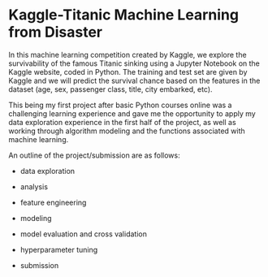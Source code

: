 # Kaggle-Titanic Machine Learning from Disaster

In this machine learning competition created by Kaggle, we explore the survivability of the famous Titanic sinking using a Jupyter Notebook on the Kaggle website, coded in Python. The training and test set are given by Kaggle and we will predict the survival chance based on the features in the dataset (age, sex, passenger class, title, city embarked, etc).

This being my first project after basic Python courses online was a challenging learning experience and gave me the opportunity to apply my data exploration experience in the first half of the project, as well as working through algorithm modeling and the functions associated with machine learning.

An outline of the project/submission are as follows:

- data exploration

- analysis

- feature engineering

- modeling

- model evaluation and cross validation

- hyperparameter tuning

- submission
